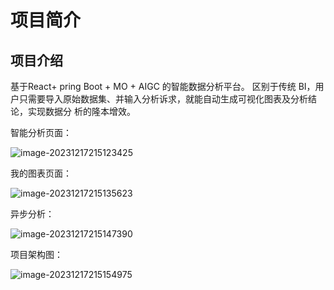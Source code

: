 # 项目简介

## 项目介绍

基于React+ pring Boot + MO + AIGC 的智能数据分析平台。
区别于传统 BI，用户只需要导入原始数据集、并输入分析诉求，就能自动生成可视化图表及分析结论，实现数据分
析的隆本增效。

智能分析页面：

![image-20231217215123425](D:\Typora\TyporaPicture\image-20231217215123425.png)

我的图表页面：

![image-20231217215135623](D:\Typora\TyporaPicture\image-20231217215135623.png)

异步分析：

![image-20231217215147390](D:\Typora\TyporaPicture\image-20231217215147390.png)

项目架构图：

![image-20231217215154975](D:\Typora\TyporaPicture\image-20231217215154975.png)